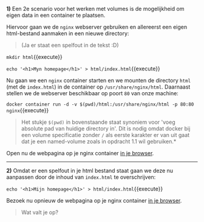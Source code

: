 **1)** Een 2e scenario voor het werken met volumes is de mogelijkheid om eigen data in een container te plaatsen. 

Hiervoor gaan we de `nginx` webserver gebruiken en allereerst een eigen html-bestand aanmaken in een nieuwe directory:
> (Ja er staat een spelfout in de tekst :D)

`mkdir html`{{execute}}

`echo '<h1>Myn homepage</h1>' > html/index.html`{{execute}}

Nu gaan we een `nginx` container starten en we mounten de directory `html` (met de `index.html`) in de container op `/usr/share/nginx/html`. Daarnaast stellen we de webserver beschikbaar op poort `80` van onze machine:

`docker container run -d -v $(pwd)/html:/usr/share/nginx/html -p 80:80 nginx`{{execute}}

> Het stukje `$(pwd)` in bovenstaande staat synoniem voor 'voeg absolute pad van huidige directory in'. Dit is nodig omdat docker bij een volume specificatie zonder `/` als eerste karakter er van uit gaat dat je een named-volume zoals in opdracht 1.1 wil gebruiken.*

Open nu de webpagina op je nginx container [in je browser](https://[[HOST_SUBDOMAIN]]-80-[[KATACODA_HOST]].environments.katacoda.com/).

---

**2)** Omdat er een spelfout in je html bestand staat gaan we deze nu aanpassen door de inhoud van `index.html` te overschrijven:

`echo '<h1>Mijn homepage</h1>' > html/index.html`{{execute}}

Bezoek nu opnieuw de webpagina op je nginx container [in je browser](https://[[HOST_SUBDOMAIN]]-80-[[KATACODA_HOST]].environments.katacoda.com/).

> Wat valt je op?